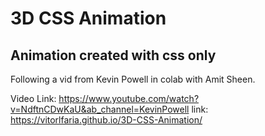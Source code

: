 # 3D CSS Animation

## Animation created with css only

Following a vid from Kevin Powell in colab with Amit Sheen.

Video Link: https://www.youtube.com/watch?v=NdftnCDwKaU&ab_channel=KevinPowell
link: https://vitorlfaria.github.io/3D-CSS-Animation/
